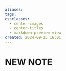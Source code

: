 ```yaml
---
aliases: 
tags: 
cssclasses:
  - center-images
  - center-titles
  - markdown-preview-view
created: 2024-09-25 16:01
---
```






# NEW NOTE

